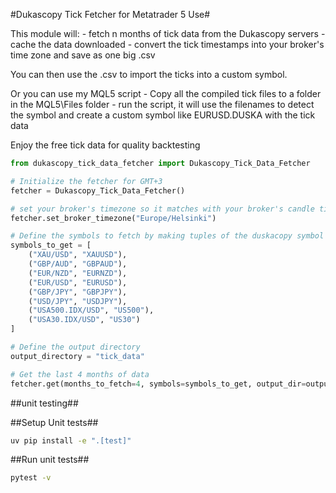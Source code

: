 #Dukascopy Tick Fetcher for Metatrader 5 Use#

This module will:
    - fetch n months of tick data from the Dukascopy servers
    - cache the data downloaded
    - convert the tick timestamps into your broker's time zone and save as one big .csv

You can then use the .csv to import the ticks into a custom symbol.

Or you can use my MQL5 script
    - Copy all the compiled tick files to a folder in the MQL5\Files folder
    - run the script, it will use the filenames to detect the symbol and create a custom symbol like EURUSD.DUSKA with the tick data
    
Enjoy the free tick data for quality backtesting

```python
from dukascopy_tick_data_fetcher import Dukascopy_Tick_Data_Fetcher

# Initialize the fetcher for GMT+3
fetcher = Dukascopy_Tick_Data_Fetcher()

# set your broker's timezone so it matches with your broker's candle times and factors in day light savings
fetcher.set_broker_timezone("Europe/Helsinki")

# Define the symbols to fetch by making tuples of the duskacopy symbol and mapping it to your broker's verion of that symbol
symbols_to_get = [    
    ("XAU/USD", "XAUUSD"),
    ("GBP/AUD", "GBPAUD"),
    ("EUR/NZD", "EURNZD"),
    ("EUR/USD", "EURUSD"),
    ("GBP/JPY", "GBPJPY"),
    ("USD/JPY", "USDJPY"),
    ("USA500.IDX/USD", "US500"),
    ("USA30.IDX/USD", "US30")
]

# Define the output directory
output_directory = "tick_data"

# Get the last 4 months of data
fetcher.get(months_to_fetch=4, symbols=symbols_to_get, output_dir=output_directory)
```

##unit testing##

##Setup Unit tests##
```bash
uv pip install -e ".[test]"
```

##Run unit tests##

```bash
pytest -v
```